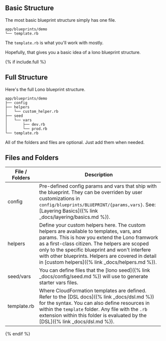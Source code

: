 ## Basic Structure

The most basic blueprint structure simply has one file.

    app/blueprints/demo
    └── template.rb

The `template.rb` is what you'll work with mostly.

Hopefully, that gives you a basic idea of a lono blueprint structure.

{% if include.full %}

## Full Structure

Here's the full Lono blueprint structure.

    app/blueprints/demo
    ├── config
    ├── helpers
    │   └── custom_helper.rb
    ├── seed
    │   └── vars
    │       ├── dev.rb
    │       └── prod.rb
    └── template.rb

All of the folders and files are optional. Just add them when needed.

## Files and Folders

File / Folders  | Description
------------- | -------------
config | Pre-defined config params and vars that ship with the blueprint. They can be overriden by user customizations in `config/blueprints/BLUEPRINT/{params,vars}`. See: [Layering Basics]({% link _docs/layering/basics.md %}).
helpers | Define your custom helpers here. The custom helpers are available to templates, vars, and params. This is how you extend the Lono framwork as a first-class citizen. The helpers are scoped only to the specific blueprint and won't interfere with other blueprints. Helpers are covered in detail in [custom helpers]({% link _docs/helpers.md %}).
seed/vars | You can define files that the [lono seed]({% link _docs/config/seed.md %}) will use to generate starter vars files.
template.rb | Where CloudFormation templates are defined.  Refer to the [DSL docs]({% link _docs/dsl.md %}) for the syntax. You can also define resources in within the `template` folder. Any file with the `.rb` extension within this folder is evaluated by the [DSL]({% link _docs/dsl.md %}).

{% endif %}
